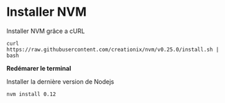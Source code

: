 # Installer NVM #

Installer NVM grâce a cURL

`curl https://raw.githubusercontent.com/creationix/nvm/v0.25.0/install.sh | bash`

**Redémarer le terminal**

Installer la dernière version de Nodejs

`nvm install 0.12`

